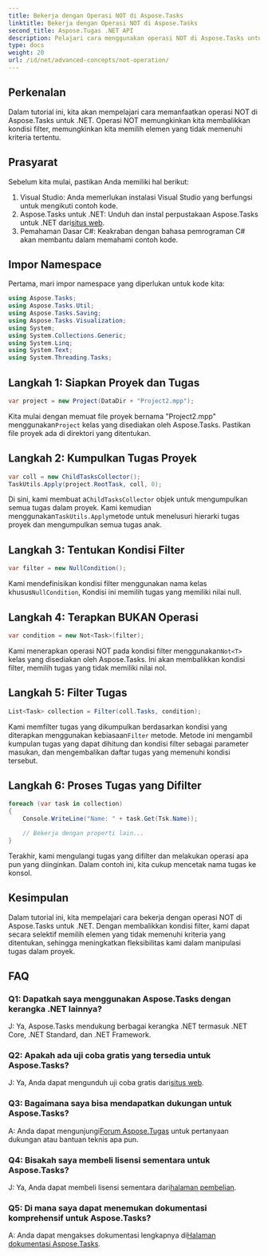 ```yaml
---
title: Bekerja dengan Operasi NOT di Aspose.Tasks
linktitle: Bekerja dengan Operasi NOT di Aspose.Tasks
second_title: Aspose.Tugas .NET API
description: Pelajari cara menggunakan operasi NOT di Aspose.Tasks untuk .NET untuk memfilter tugas secara efektif. Tingkatkan kemampuan manajemen proyek Anda sekarang.
type: docs
weight: 20
url: /id/net/advanced-concepts/not-operation/
---
```

## Perkenalan

Dalam tutorial ini, kita akan mempelajari cara memanfaatkan operasi NOT di Aspose.Tasks untuk .NET. Operasi NOT memungkinkan kita membalikkan kondisi filter, memungkinkan kita memilih elemen yang tidak memenuhi kriteria tertentu.

## Prasyarat

Sebelum kita mulai, pastikan Anda memiliki hal berikut:

1. Visual Studio: Anda memerlukan instalasi Visual Studio yang berfungsi untuk mengikuti contoh kode.
2.  Aspose.Tasks untuk .NET: Unduh dan instal perpustakaan Aspose.Tasks untuk .NET dari[situs web](https://releases.aspose.com/tasks/net/).
3. Pemahaman Dasar C#: Keakraban dengan bahasa pemrograman C# akan membantu dalam memahami contoh kode.

## Impor Namespace

Pertama, mari impor namespace yang diperlukan untuk kode kita:

```csharp
using Aspose.Tasks;
using Aspose.Tasks.Util;
using Aspose.Tasks.Saving;
using Aspose.Tasks.Visualization;
using System;
using System.Collections.Generic;
using System.Linq;
using System.Text;
using System.Threading.Tasks;
```

## Langkah 1: Siapkan Proyek dan Tugas

```csharp
var project = new Project(DataDir + "Project2.mpp");
```

 Kita mulai dengan memuat file proyek bernama "Project2.mpp" menggunakan`Project` kelas yang disediakan oleh Aspose.Tasks. Pastikan file proyek ada di direktori yang ditentukan.

## Langkah 2: Kumpulkan Tugas Proyek

```csharp
var coll = new ChildTasksCollector();
TaskUtils.Apply(project.RootTask, coll, 0);
```

 Di sini, kami membuat a`ChildTasksCollector` objek untuk mengumpulkan semua tugas dalam proyek. Kami kemudian menggunakan`TaskUtils.Apply`metode untuk menelusuri hierarki tugas proyek dan mengumpulkan semua tugas anak.

## Langkah 3: Tentukan Kondisi Filter

```csharp
var filter = new NullCondition();
```

 Kami mendefinisikan kondisi filter menggunakan nama kelas khusus`NullCondition`, Kondisi ini memilih tugas yang memiliki nilai null.

## Langkah 4: Terapkan BUKAN Operasi

```csharp
var condition = new Not<Task>(filter);
```

 Kami menerapkan operasi NOT pada kondisi filter menggunakan`Not<T>` kelas yang disediakan oleh Aspose.Tasks. Ini akan membalikkan kondisi filter, memilih tugas yang tidak memiliki nilai nol.

## Langkah 5: Filter Tugas

```csharp
List<Task> collection = Filter(coll.Tasks, condition);
```

 Kami memfilter tugas yang dikumpulkan berdasarkan kondisi yang diterapkan menggunakan kebiasaan`Filter` metode. Metode ini mengambil kumpulan tugas yang dapat dihitung dan kondisi filter sebagai parameter masukan, dan mengembalikan daftar tugas yang memenuhi kondisi tersebut.

## Langkah 6: Proses Tugas yang Difilter

```csharp
foreach (var task in collection)
{
    Console.WriteLine("Name: " + task.Get(Tsk.Name));

    // Bekerja dengan properti lain...
}
```

Terakhir, kami mengulangi tugas yang difilter dan melakukan operasi apa pun yang diinginkan. Dalam contoh ini, kita cukup mencetak nama tugas ke konsol.

## Kesimpulan

Dalam tutorial ini, kita mempelajari cara bekerja dengan operasi NOT di Aspose.Tasks untuk .NET. Dengan membalikkan kondisi filter, kami dapat secara selektif memilih elemen yang tidak memenuhi kriteria yang ditentukan, sehingga meningkatkan fleksibilitas kami dalam manipulasi tugas dalam proyek.

## FAQ

### Q1: Dapatkah saya menggunakan Aspose.Tasks dengan kerangka .NET lainnya?

J: Ya, Aspose.Tasks mendukung berbagai kerangka .NET termasuk .NET Core, .NET Standard, dan .NET Framework.

### Q2: Apakah ada uji coba gratis yang tersedia untuk Aspose.Tasks?

 J: Ya, Anda dapat mengunduh uji coba gratis dari[situs web](https://releases.aspose.com/).

### Q3: Bagaimana saya bisa mendapatkan dukungan untuk Aspose.Tasks?

 A: Anda dapat mengunjungi[Forum Aspose.Tugas](https://forum.aspose.com/c/tasks/15) untuk pertanyaan dukungan atau bantuan teknis apa pun.

### Q4: Bisakah saya membeli lisensi sementara untuk Aspose.Tasks?

 J: Ya, Anda dapat membeli lisensi sementara dari[halaman pembelian](https://purchase.aspose.com/temporary-license/).

### Q5: Di mana saya dapat menemukan dokumentasi komprehensif untuk Aspose.Tasks?

 A: Anda dapat mengakses dokumentasi lengkapnya di[Halaman dokumentasi Aspose.Tasks](https://reference.aspose.com/tasks/net/).